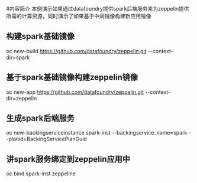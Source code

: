 #内容简介
本例演示如果通过datafoundry提供spark后端服务来为zeppelin提供所需的计算资源，同时演示了如果基于中间镜像构建新应用镜像
##  构建spark基础镜像  
oc new-build https://github.com/datafoundry/zeppelin.git --context-dir=spark  

##  基于spark基础镜像构建zeppelin镜像  
oc new-app https://github.com/datafoundry/zeppelin.git --context-dir=zeppelin  

##  生成spark后端服务
 oc new-backingserviceinstance spark-inst --backingservice_name=spark --planid=BackingServicePlanGuid  

##  讲spark服务绑定到zeppelin应用中
 oc bind spark-inst zeppeline
